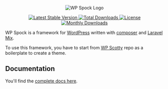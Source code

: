 <p align="center">
  <img src="https://github.com/wpspock/WPSpock/wiki/images/wp-spock-logo-little.png" alt="WP Spock Logo" />
</p>

<p align="center">
  
  <a href="https://packagist.org/packages/wpspock/wpspock">
   <img src="https://poser.pugx.org/wpspock/wpspock/v/stable" alt="Latest Stable Version" />
  </a>
  
  <a href="https://packagist.org/packages/wpspock/wpspock">
   <img src="https://poser.pugx.org/wpspock/wpspock/downloads" alt="Total Downloads" />
  </a>

  <a href="https://packagist.org/packages/wpspock/wpspock">
   <img src="https://poser.pugx.org/wpspock/wpspock/license" alt="License" />
  </a>
  
  <a href="https://packagist.org/packages/wpspock/wpspock">
   <img src="https://poser.pugx.org/wpspock/wpspock/d/monthly" alt="Monthly Downloads" />
  </a>

</p>

WP Spock is a framework for [WordPress](http://wordpress.org) written with [composer](https://getcomposer.org/) and [Laravel Mix](https://github.com/JeffreyWay/laravel-mix).

To use this framework, you have to start from [WP Scotty](https://github.com/wpspock/WPScotty) repo as a boilerplate to create a theme.

## Documentation

You'll find the [complete docs here](https://github.com/wpspock/WPSpock/wiki).
